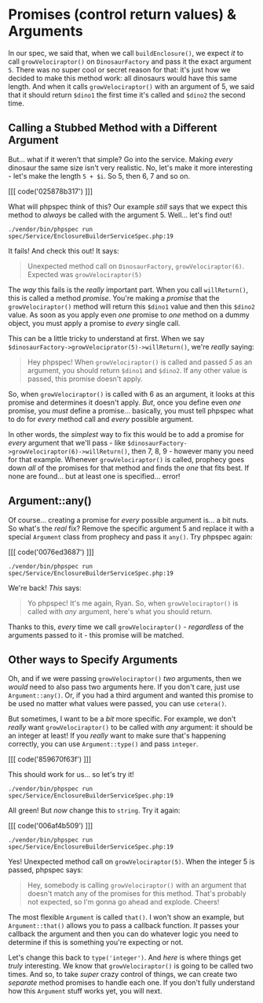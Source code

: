 # Promises (control return values) & Arguments

In our spec, we said that, when we call `buildEnclosure()`, we expect *it* to
call `growVelociraptor()` on `DinosaurFactory` and pass it the exact argument `5`.
There was no super cool or secret reason for that: it's just how we decided to
make this method work: all dinosaurs would have this same length. And when it
calls `growVelociraptor()` with an argument of 5, we said that it should return
`$dino1` the first time it's called and `$dino2` the second time.

## Calling a Stubbed Method with a Different Argument

But... what if it weren't that simple? Go into the service. Making *every* dinosaur
the same size isn't very realistic. No, let's make it more interesting - let's
make the length `5 + $i`. So 5, then 6, 7 and so on.

[[[ code('025878b317') ]]]

What will phpspec think of this? Our example *still* says that we expect this method
to *always* be called with the argument 5. Well... let's find out!

```terminal-silent
./vendor/bin/phpspec run spec/Service/EnclosureBuilderServiceSpec.php:19
```

It fails! And check this out! It says:

> Unexpected method call on `DinosaurFactory`, `growVelociraptor(6)`. Expected
> was `growVelociraptor(5)`

The *way* this fails is the *really* important part. When you call `willReturn()`,
this is called a method *promise*. You're making a *promise* that the `growVelociraptor()`
method will return this `$dino1` value and then this `$dino2` value. As soon as you
apply even *one* promise to *one* method on a dummy object, you must apply a promise
to *every* single call.

This can be a little tricky to understand at first. When we say
`$dinosaurFactory->growVelociprator(5)->willReturn()`, we're *really* saying:

> Hey phpspec! When `growVelociraptor()` is called and passed *5* as an argument,
> you should return `$dino1` and `$dino2`. If any other value is passed, this
> promise doesn't apply.

So, when `growVelociraptor()` is called with 6 as an argument, it looks at this
promise and determines it doesn't apply. *But*, once you define even *one* promise,
you *must* define a promise... basically, you must tell phpspec what to do for
*every* method call and *every* possible argument.

In other words, the *simplest* way to fix this would be to add a promise for
*every* argument that we'll pass - like `$dinosaurFactory->growVelociraptor(6)->willReturn()`,
then 7, 8, 9 - however many you need for that example. Whenever `growVelociraptor()`
is called, prophecy goes down *all* of the promises for that method and finds the
*one* that fits best. If none are found... but at least one is specified... error!

## Argument::any()

Of course... creating a promise for *every* possible argument  is... a bit nuts.
So what's the *real* fix? Remove the specific argument 5 and replace it with a
special `Argument` class from prophecy and pass it `any()`. Try phpspec again:

[[[ code('0076ed3687') ]]]

```terminal-silent
./vendor/bin/phpspec run spec/Service/EnclosureBuilderServiceSpec.php:19
```

We're back! *This* says:

> Yo phpspec! It's me again, Ryan. So, when `growVelociraptor()` is called with
> *any* argument, here's what you should return.

Thanks to this, *every* time we call `growVelociraptor()` - *regardless* of the
arguments passed to it - this promise will be matched.

## Other ways to Specify Arguments

Oh, and if we were passing `growVelociraptor()` *two* arguments, then we *would*
need to also pass two arguments here. If you don't care, just use `Argument::any()`.
Or, if you had a third argument and wanted this promise to be used no matter what
values were passed, you can use `cetera()`.

But sometimes, I want to be a *bit* more specific. For example, we don't *really*
want `growVelociraptor()` to be called with *any* argument: it should be an
integer at least! If you *really* want to make sure that's happening correctly, you
can use `Argument::type()` and pass `integer`.

[[[ code('859670f63f') ]]]

This should work for us... so let's try it!

```terminal-silent
./vendor/bin/phpspec run spec/Service/EnclosureBuilderServiceSpec.php:19
```

All green! But *now* change this to `string`. Try it again:

[[[ code('006af4b509') ]]]

```terminal-silent
./vendor/bin/phpspec run spec/Service/EnclosureBuilderServiceSpec.php:19
```

Yes! Unexpected method call on `growVelociraptor(5)`. When the integer 5 is passed,
phpspec says:

> Hey, somebody is calling `growVelociraptor()` with an argument that doesn't
> match any of the promises for this method. That's probably not expected, so
> I'm gonna go ahead and explode. Cheers!

The most flexible `Argument` is called `that()`. I won't show an example, but
`Argument::that()` allows you to pass a callback function. *It* passes your callback
the argument and then you can do whatever logic you need to determine if this is
something you're expecting or not.

Let's change this back to `type('integer')`. And *here* is where things get *truly*
interesting. We know that `growVelociraptor()` is going to be called two times.
And so, to take *super* crazy control of things, we can create two *separate*
method promises to handle each one. If you don't fully understand how this
`Argument` stuff works yet, you will next.
